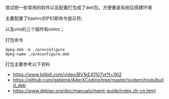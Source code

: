 尝试把一些常用的软件以及配置打包成了deb包，方便重装系统后搭建环境  

主要配置了bashrc的PS1即命令提示符;

以及vim的三个插件和vimrc；



打包命令

```shell
dpkg-deb -b ./preconfigure
dpkg-name ./preconfigure.deb
```

打包主要参考以下资料

- https://www.bilibili.com/video/BV1kE411G7vt?t=302
- https://github.com/gatieme/AderXCoding/tree/master/system/tools/build_deb
- https://www.debian.org/doc/manuals/maint-guide/index.zh-cn.html

